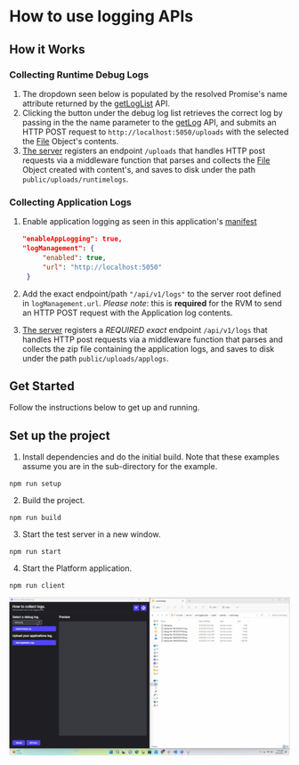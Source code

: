 # How to use logging APIs

## How it Works

### Collecting **Runtime Debug Logs**

1. The dropdown seen below is populated by the resolved Promise's name attribute returned by the [getLogList](https://cdn.openfin.co/docs/javascript/stable/System.html#getLogList) API.
2. Clicking the button under the debug log list retrieves the correct log by passing in the the name parameter to the [getLog](https://cdn.openfin.co/docs/javascript/stable/System.html#getLog) API, and submits an HTTP POST request to `http://localhost:5050/uploads` with the selected the [File](https://developer.mozilla.org/en-US/docs/Web/API/File) Object's contents.
3. [The server](server/src/index.ts) registers an endpoint `/uploads` that handles HTTP post requests via a middleware function that parses and collects the [File](https://developer.mozilla.org/en-US/docs/Web/API/File) Object created with content's, and saves to disk under the path `public/uploads/runtimelogs`.

### Collecting **Application Logs**

1. Enable application logging as seen in this application's [manifest](./public/manifest.fin.json)

   ```json
   "enableAppLogging": true,
   "logManagement": {
        "enabled": true,
        "url": "http://localhost:5050"
    }
   ```

2. Add the exact endpoint/path `"/api/v1/logs"` to the server root defined in `logManagement.url`. _Please note_: this is **required** for the RVM to send an HTTP POST request with the Application log contents.
3. [The server](server/src/index.ts) registers a _REQUIRED exact_ endpoint `/api/v1/logs` that handles HTTP post requests via a middleware function that parses and collects the zip file containing the application logs, and saves to disk under the path `public/uploads/applogs`.

## Get Started

Follow the instructions below to get up and running.

## Set up the project

1. Install dependencies and do the initial build. Note that these examples assume you are in the sub-directory for the example.

```shell
npm run setup
```

2. Build the project.

```shell
npm run build
```

3. Start the test server in a new window.

```shell
npm run start
```

4. Start the Platform application.

```shell
npm run client
```

![Collecting Logs Demo](./assets/runtime-logs.gif)
